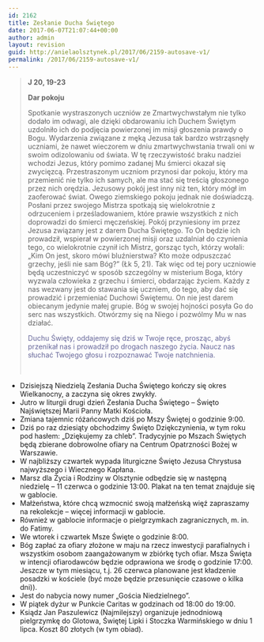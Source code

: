 ```yaml
---
id: 2162
title: Zesłanie Ducha Świętego
date: 2017-06-07T21:07:44+00:00
author: admin
layout: revision
guid: http://anielaolsztynek.pl/2017/06/2159-autosave-v1/
permalink: /2017/06/2159-autosave-v1/
---
```

> **J 20, 19-23**
> 
> **Dar pokoju**
> 
> Spotkanie wystraszonych uczniów ze Zmartwychwstałym nie tylko dodało im odwagi, ale dzięki obdarowaniu ich Duchem Świętym uzdolniło ich do podjęcia powierzonej im misji głoszenia prawdy o Bogu. Wydarzenia związane z męką Jezusa tak bardzo wstrząsnęły uczniami, że nawet wieczorem w dniu zmartwychwstania trwali oni w swoim odizolowaniu od świata. W tę rzeczywistość braku nadziei wchodzi Jezus, który pomimo zadanej Mu śmierci okazał się zwycięzcą. Przestraszonym uczniom przynosi dar pokoju, który ma przemienić nie tylko ich samych, ale ma stać się treścią głoszonego przez nich orędzia. Jezusowy pokój jest inny niż ten, który mógł im zaoferować świat. Owego ziemskiego pokoju jednak nie doświadczą. Posłani przez swojego Mistrza spotkają się wielokrotnie z odrzuceniem i prześladowaniem, które prawie wszystkich z nich doprowadzi do śmierci męczeńskiej. Pokój przyniesiony im przez Jezusa związany jest z darem Ducha Świętego. To On będzie ich prowadził, wspierał w powierzonej misji oraz uzdalniał do czynienia tego, co wielokrotnie czynił ich Mistrz, gorsząc tych, którzy wołali: &#8222;Kim On jest, skoro mówi bluźnierstwa? Kto może odpuszczać grzechy, jeśli nie sam Bóg?&#8221; (Łk 5, 21). Tak więc od tej pory uczniowie będą uczestniczyć w sposób szczególny w misterium Boga, który wyzwala człowieka z grzechu i śmierci, obdarzając życiem. Każdy z nas wezwany jest do stawania się uczniem, do tego, aby dać się prowadzić i przemieniać Duchowi Świętemu. On nie jest darem obiecanym jedynie małej grupie. Bóg w swojej hojności posyła Go do serc nas wszystkich. Otwórzmy się na Niego i pozwólmy Mu w nas działać.
> 
> <span style="color: #666699;">Duchu Święty, oddajemy się dziś w Twoje ręce, prosząc, abyś przenikał nas i prowadził po drogach naszego życia. Naucz nas słuchać Twojego głosu i rozpoznawać Twoje natchnienia.</span>
> 
> &nbsp;

  * Dzisiejszą Niedzielą Zesłania Ducha Świętego kończy się okres Wielkanocny, a zaczyna się okres zwykły.
  * Jutro w liturgii drugi dzień Zesłania Ducha Świętego – Święto Najświętszej Marii Panny Matki Kościoła.
  * Zmiana tajemnic różańcowych dziś po Mszy Świętej o godzinie 9:00.
  * Dziś po raz dziesiąty obchodzimy Święto Dziękczynienia, w tym roku pod hasłem: „Dziękujemy za chleb”. Tradycyjnie po Mszach Świętych będą zbierane dobrowolne ofiary na Centrum Opatrzności Bożej w Warszawie.
  * W najbliższy czwartek wypada liturgiczne Święto Jezusa Chrystusa najwyższego i Wiecznego Kapłana.
  * Marsz dla Życia i Rodziny w Olsztynie odbędzie się w następną niedzielę &#8211; 11 czerwca o godzinie 13:00. Plakat na ten temat znajduje się w gablocie.
  * Małżeństwa, które chcą wzmocnić swoją małżeńską więź zapraszamy na rekolekcje &#8211; więcej informacji w gablocie.
  * Również w gablocie informacje o pielgrzymkach zagranicznych, m. in. do Fatimy.
  * We wtorek i czwartek Msze Święte o godzinie 8:00.
  * Bóg zapłać za ofiary złożone w maju na rzecz inwestycji parafialnych i wszystkim osobom zaangażowanym w zbiórkę tych ofiar. Msza Święta w intencji ofiarodawców będzie odprawiona we środę o godzinie 17:00. Jeszcze w tym miesiącu, t.j. 26 czerwca planowane jest kładzenie posadzki w kościele (być może będzie przesunięcie czasowe o kilka dni)).
  * Jest do nabycia nowy numer „Gościa Niedzielnego”.
  * W piątek dyżur w Punkcie Caritas w godzinach od 18:00 do 19:00.
  * Ksiądz Jan Paszulewicz (Najmilejszy) organizuje jednodniową pielgrzymkę do Glotowa, Świętej Lipki i Stoczka Warmińskiego w dniu 1 lipca. Koszt 80 złotych (w tym obiad).